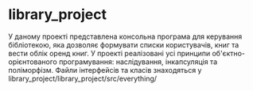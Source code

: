 # library_project

У даному проекті представлена консольна програма для керування бібліотекою, яка дозволяє формувати списки користувачів, книг та вести облік оренд книг. У проекті реалізовані усі принципи об'єктно-орієнтованого програмування: наслідування, інкапсуляція та поліморфізм.
Файли інтерфейсів та класів знаходяться у library_project/library_project/src/everything/
